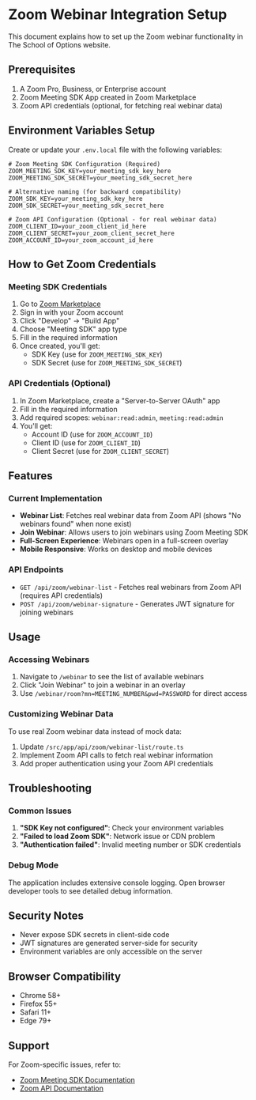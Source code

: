 # Zoom Webinar Integration Setup

This document explains how to set up the Zoom webinar functionality in The School of Options website.

## Prerequisites

1. A Zoom Pro, Business, or Enterprise account
2. Zoom Meeting SDK App created in Zoom Marketplace
3. Zoom API credentials (optional, for fetching real webinar data)

## Environment Variables Setup

Create or update your `.env.local` file with the following variables:

```env
# Zoom Meeting SDK Configuration (Required)
ZOOM_MEETING_SDK_KEY=your_meeting_sdk_key_here
ZOOM_MEETING_SDK_SECRET=your_meeting_sdk_secret_here

# Alternative naming (for backward compatibility)
ZOOM_SDK_KEY=your_meeting_sdk_key_here
ZOOM_SDK_SECRET=your_meeting_sdk_secret_here

# Zoom API Configuration (Optional - for real webinar data)
ZOOM_CLIENT_ID=your_zoom_client_id_here
ZOOM_CLIENT_SECRET=your_zoom_client_secret_here
ZOOM_ACCOUNT_ID=your_zoom_account_id_here
```

## How to Get Zoom Credentials

### Meeting SDK Credentials

1. Go to [Zoom Marketplace](https://marketplace.zoom.us/)
2. Sign in with your Zoom account
3. Click "Develop" → "Build App"
4. Choose "Meeting SDK" app type
5. Fill in the required information
6. Once created, you'll get:
   - SDK Key (use for `ZOOM_MEETING_SDK_KEY`)
   - SDK Secret (use for `ZOOM_MEETING_SDK_SECRET`)

### API Credentials (Optional)

1. In Zoom Marketplace, create a "Server-to-Server OAuth" app
2. Fill in the required information
3. Add required scopes: `webinar:read:admin`, `meeting:read:admin`
4. You'll get:
   - Account ID (use for `ZOOM_ACCOUNT_ID`)
   - Client ID (use for `ZOOM_CLIENT_ID`)
   - Client Secret (use for `ZOOM_CLIENT_SECRET`)

## Features

### Current Implementation

- **Webinar List**: Fetches real webinar data from Zoom API (shows "No webinars found" when none exist)
- **Join Webinar**: Allows users to join webinars using Zoom Meeting SDK
- **Full-Screen Experience**: Webinars open in a full-screen overlay
- **Mobile Responsive**: Works on desktop and mobile devices

### API Endpoints

- `GET /api/zoom/webinar-list` - Fetches real webinars from Zoom API (requires API credentials)
- `POST /api/zoom/webinar-signature` - Generates JWT signature for joining webinars

## Usage

### Accessing Webinars

1. Navigate to `/webinar` to see the list of available webinars
2. Click "Join Webinar" to join a webinar in an overlay
3. Use `/webinar/room?mn=MEETING_NUMBER&pwd=PASSWORD` for direct access

### Customizing Webinar Data

To use real Zoom webinar data instead of mock data:

1. Update `/src/app/api/zoom/webinar-list/route.ts`
2. Implement Zoom API calls to fetch real webinar information
3. Add proper authentication using your Zoom API credentials

## Troubleshooting

### Common Issues

1. **"SDK Key not configured"**: Check your environment variables
2. **"Failed to load Zoom SDK"**: Network issue or CDN problem
3. **"Authentication failed"**: Invalid meeting number or SDK credentials

### Debug Mode

The application includes extensive console logging. Open browser developer tools to see detailed debug information.

## Security Notes

- Never expose SDK secrets in client-side code
- JWT signatures are generated server-side for security
- Environment variables are only accessible on the server

## Browser Compatibility

- Chrome 58+
- Firefox 55+
- Safari 11+
- Edge 79+

## Support

For Zoom-specific issues, refer to:
- [Zoom Meeting SDK Documentation](https://developers.zoom.us/docs/meeting-sdk/)
- [Zoom API Documentation](https://developers.zoom.us/docs/api/)
